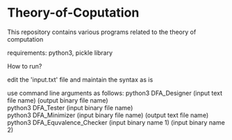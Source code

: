 # Theory-of-Coputation
This repository contains various programs related to the theory of computation

requirements:
python3, pickle library

How to run?

edit the 'input.txt' file and maintain the syntax as is

use command line arguments as follows:
python3 DFA_Designer (input text file name) (output binary file name) <br/> 
python3 DFA_Tester (input binary file name) <br/>
python3 DFA_Minimizer (input binary file name) (output text file name) <br/>
python3 DFA_Equvalence_Checker (input binary name 1) (input binary name 2)
